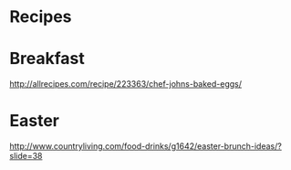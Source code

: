 Recipes
=======

# Breakfast
http://allrecipes.com/recipe/223363/chef-johns-baked-eggs/

# Easter
http://www.countryliving.com/food-drinks/g1642/easter-brunch-ideas/?slide=38
